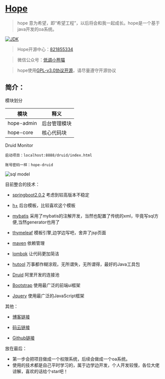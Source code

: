 <h1><a href="#">Hope</a></h1>

>hope 意为希望，即“希望工程”，以后将会和我一起成长。hope是一个基于java开发的oa系统。

[![JDK](https://img.shields.io/badge/JDK-1.8-yellow.svg)](#)

>Hope开源中心：[821855334](https://jq.qq.com/?_wv=1027&k=5YmH3E0) 

>微信公众号：[低调小熊猫](https://mp.weixin.qq.com/s/l5t8WSCG_-shiD4BPpLYiw) 

>hope使用[GPL-v3.0协议开源](https://github.com/java-aodeng/hope/blob/master/LICENSE)，请尽量遵守开源协议

## 简介：
模块划分

| 模块         | 释义                      |    
| ---------- | ----------------------- |
| hope-admin  | 后台管理模块 |    
| hope-core   | 核心代码块                  |    

Druid Monitor

    启动项目：localhost:8888/druid/index.html
    
    账号密码一样：hope-druid
     
![sql model](https://github.com/java-aodeng/hope/blob/master/docs/img/druid.png)
    
目前整合的技术：

- [springboot2.0.2](https://github.com/topics/springboot2) 考虑到较高版本不稳定

- [h+](http://www.zi-han.net) 后台模板，比较喜欢这个模板

- [mybatis](https://github.com/topics/mybatis) 采用了mybatis的注解开发，当然也配置了传统的xml，毕竟写sql方便,当然generator也用了

- [thymeleaf](https://github.com/topics/thymeleaf) 模板引擎,边学边写吧，舍弃了jsp页面

- [maven](https://github.com/topics/maven) 依赖管理

- [lombok](https://github.com/topics/lombok) 让代码更加简洁

- [hutool](http://hutool.cn/) 万事都作糊涂观，无所谓失，无所谓得，最好的Java工具包

- [Druid](https://github.com/alibaba/druid) 阿里开发的连接池

- [Bootstrap](https://github.com/twbs/bootstrap) 使用最广泛的前端ui框架

- [Jquery](https://github.com/jquery/jquery) 使用最广泛的JavaScript框架

其他：
- [博客链接](https://aodeng.cc)

- [码云链接](https://gitee.com/java_aodeng/hope)

- [Github链接](https://github.com/java-aodeng/hope)

放在最后：
- 第一步会把项目做成一个权限系统，后续会做成一个oa系统。
- 使用的技术都是自己平时学习的，属于边学边开发，个人开发较慢，各位大佬谅解，喜欢的话给个star吧！